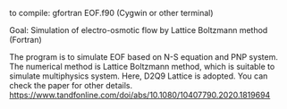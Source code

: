 to compile:  gfortran EOF.f90 (Cygwin or other terminal)

Goal: Simulation of electro-osmotic flow by Lattice Boltzmann method (Fortran)

The program is to simulate EOF based on N-S equation and PNP system.
The numerical method is Lattice Boltzmann method, which is suitable to simulate multiphysics system.
Here, D2Q9 Lattice is adopted. 
You can check the paper for other details.
https://www.tandfonline.com/doi/abs/10.1080/10407790.2020.1819694
